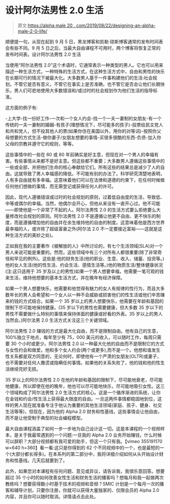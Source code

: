 # 设计阿尔法男性 2.0 生活

> 原文:[https://alpha male 20 . com/2019/08/22/designing-an-alpha-male-2-0-life/](https://alphamale20.com/2019/08/22/designing-an-alpha-male-2-0-life/)

顺便提一句，从现在起到 9 月 5 日，黑龙博客和凯勒·琼斯博客通常的发布时间表会有些不同。9 月 5 日之后，当最大自由课程不可用时，两个博客将恢复正常的发布时间表。设计阿尔法男性 2.0 生活

当使用“阿尔法男性 2.0”这个术语时，它通常表示一种类型的男人。它也可以用来描述一种生活方式，一种特殊的生活方式，在这种生活方式中，自由和男性的快乐在长期可行的情况下被最大化。大多数男人基于一件事构建他们的生活:社会规划。不管它是否有意义，不管它在事实上是否准确，也不管它是否会让他们长期快乐，男人们可悲地使用大多数错误和/或过时的社会规划作为他们生活的指导标准。

这方面的例子有:

-上大学-找一份好工作-一次和一个女人约会-找一个一夫一妻制的女朋友-有一个传统的一夫一妻制的婚姻-有孩子(理想情况下，尽可能多的孩子)-投票给民主党人和共和党人，但不投其他人的票(如果你住在美国以外，用你的对等词)-按照你父母想要的方式生活-做你妻子/女朋友想要的事情-买很多很酷的东西-负债-加入你父母的宗教并遵守它的规则，等等。

这些事情中的一些在 60 或 80 年前确实是好主意，但现在对一个男人的幸福有害。有些事情从来都不是好主意。但这些都不重要；大多数男人遵循这些事情中的一些或全部，并把他们生命的核心奉献给它们。所有这些的结果总是减少了人的自由。这就导致了男人幸福感的降低。不可能有别的办法了。科学研究清楚地表明，人有多自由就有多幸福。这意味着他们可以在法律和道德的约束下，在任何时候做任何他们想做的事情，而无需登记或获得任何人的许可。

因此，现代人遵循错误或过时的社会规划的原则，过着低自由度的生活，导致低、中等或偶尔的幸福。当然，他偶尔会开心，但他从来没有一直开心过。他不可能——即使他是一个非常了不起的人。阿尔法男性 2.0 的生活方式要么拒绝要么大量修改社会规划的原则。阿尔法男性 2.0 不是遵循让他更不自由、更不快乐的制度，而是遵循增加他的自由并在余生维持他的自由的制度。这意味着他是西方世界最幸福的人，或许除了超级富豪之外(阿尔法 2.0 不一定要接近富裕——这就是这种生活方式的美妙之处)。

正如我在我的主要著作《被解放的人》中所讨论的，有七个生活领域(SLA)对一个男人来说可能是重要的。然而，这些领域中有三个对所有人都很重要(除了非常奇怪和罕见的例外)。这些是:他的财务生活(他的职业、生意、收入、储蓄、投资等。)他的女人生活(他的性生活、约会生活、感情生活等。)他的物质生活/整体健康状况(注:这只适用于 35 岁及以上的男性)如果一个男人想要幸福，他需要一笔可观的钱来生活，维持他想要的基本生活方式，并在晚年有经济保障。

如果一个男人想要快乐，他需要和他觉得有魅力的女人有规律的性行为，而且大多数年长的男人会希望和一个女人以一种不会威胁或损害他们的性生活或他们辛苦赚来的钱的方式结合。如果一个 35 岁以上的男人想要快乐，他需要在年龄和基因的限制下尽可能地保持健康。(35 岁以下的男性也需要健康，但大多数 35 岁以下的男性不需要做什么特别的事情来保持体面的健康或好看的外表。35 岁以上的男人当然会。)阿尔法男 2.0 生活方式关注这三个关键领域。

阿尔法男性 2.0 赚钱的方式是最大化自由，而不是限制自由。他有自己的生意，100%独立于地点，每年至少有 75，000 美元的收入，可以随时工作，每周只需要 30 个小时或更少。阿尔法男性 2.0 以一种最大化他的自由而不是限制它的方式与女性约会和做爱。他和多个女人约会(两个或更多),而不是一个。他想和谁发生性关系都是双方同意的，无论何时，即使他有一个严肃的女朋友(OLTR)或妻子，也不需要对任何人撒谎或隐瞒任何事情。如果他的关系失败了，他的钱和他的性生活继续完好无损。

35 岁以上的阿尔法男性 2.0 在他的年龄和基因的限制下，尽可能地衰老，尽可能地健康，所以即使在他的晚年，他也可以尽可能地快乐，尽可能地吸引女性。这三个领域构成了阿尔法男性 2.0 生活方式的核心。这是一个循序渐进的系统，让你在金钱和约会/性生活上获得最大限度的自由。一旦这两件事情都稳固地到位，这样的男人现在就准备专注于他认为重要的其他生活领域(家庭、孩子、健身、社交生活等等)，但现在，因为他的 Alpha 2.0 财务和性基线，这些事情会让他自由，而不是让他受制于典型的社会编程模型。

最大自由课程涵盖了如何一步一步地为自己设计这一切。这是本课程的一个视频样本，是关于我最常遇到的一个问题:一旦我的 Alpha 2.0 业务开始赚钱，什么时候可以辞职？大部分视频都有我可爱的助手，但这一个只有我。【vimeo 355191170 w=640 h=360】看一看:这只是你得到的 62 个不同视频中的一个，也是最短的一个(大部分都长得多)。在本系列的第二部分中，我将详细介绍如何从头开始设计财务和性基线。几天后就要到了。

此外，如果您对本课程有任何问题、意见或异议，请告诉我，我很乐意回答。想要超过 35 个小时的如何改善女性生活和财务生活的播客吗？想每月和我一起做两次教练吗？想要获得数小时基于技术的视频和音频？SMIC 计划是一个每月一次的播客和辅导计划，只要你注册，你就可以获得大量独家的、仅限会员的 Alpha 2.0 内容，并且你可以随时取消。详情请点击此处。